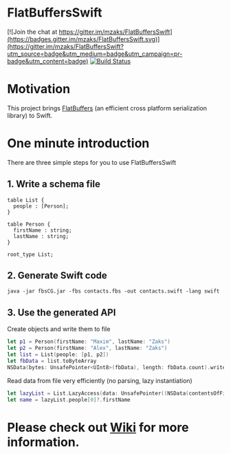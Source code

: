 # FlatBuffersSwift

[![Join the chat at https://gitter.im/mzaks/FlatBuffersSwift](https://badges.gitter.im/mzaks/FlatBuffersSwift.svg)](https://gitter.im/mzaks/FlatBuffersSwift?utm_source=badge&utm_medium=badge&utm_campaign=pr-badge&utm_content=badge) [![Build Status](https://travis-ci.org/mzaks/FlatBuffersSwift.svg?branch=master)](https://travis-ci.org/mzaks/FlatBuffersSwift)

# Motivation
This project brings [FlatBuffers](https://google.github.io/flatbuffers/) (an efficient cross platform serialization library) to Swift.

# One minute introduction

There are three simple steps for you to use FlatBuffersSwift

## 1. Write a schema file

```flatbuffers
table List {
  people : [Person];
}

table Person {
  firstName : string;
  lastName : string;
}

root_type List;
```

## 2. Generate Swift code

`java -jar fbsCG.jar -fbs contacts.fbs -out contacts.swift -lang swift`

## 3. Use the generated API

Create objects and write them to file
```swift
let p1 = Person(firstName: "Maxim", lastName: "Zaks")
let p2 = Person(firstName: "Alex", lastName: "Zaks")
let list = List(people: [p1, p2])
let fbData = list.toByteArray
NSData(bytes: UnsafePointer<UInt8>(fbData), length: fbData.count).writeToFile("list.bin", atomically: true)
```
Read data from file very efficiently (no parsing, lazy instantiation)
```swift
let lazyList = List.LazyAccess(data: UnsafePointer((NSData(contentsOfFile: "list.bin")?.bytes)!))
let name = lazyList.people[0]?.firstName
```

# Please check out [Wiki](https://github.com/mzaks/FlatBuffersSwift/wiki) for more information.
